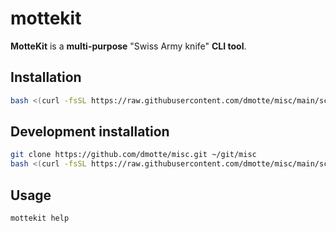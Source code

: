 # mottekit

**MotteKit** is a **multi-purpose** "Swiss Army knife" **CLI tool**.

## Installation

```bash
bash <(curl -fsSL https://raw.githubusercontent.com/dmotte/misc/main/scripts/mottekit/install.sh)
```

## Development installation

```bash
git clone https://github.com/dmotte/misc.git ~/git/misc
bash <(curl -fsSL https://raw.githubusercontent.com/dmotte/misc/main/scripts/mottekit/install.sh) ~/git/misc
```

## Usage

```bash
mottekit help
```
